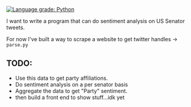 [![Language grade: Python](https://img.shields.io/lgtm/grade/python/g/dejesusg/senatehandles.svg?logo=lgtm&logoWidth=18)](https://lgtm.com/projects/g/dejesusg/senatehandles/context:python)

I want to write a program that can do sentiment analysis on US Senator tweets.

For now I've built a way to scrape a website to get twitter handles -> `parse.py`

## TODO:

- Use this data to get party affiliations.
- Do sentiment analysis on a per senator basis
- Aggregate the data to get "Party" sentiment.
- then build a front end to show stuff...idk yet
